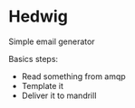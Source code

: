 # Hedwig
Simple email generator

Basics steps:
- Read something from amqp
- Template it
- Deliver it to mandrill

